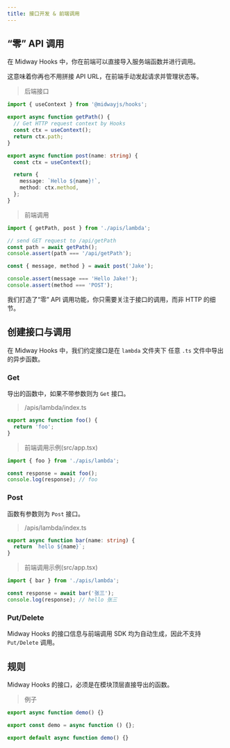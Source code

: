 ```yaml
---
title: 接口开发 & 前端调用
---
```


## “零” API 调用

在 Midway Hooks 中，你在前端可以直接导入服务端函数并进行调用。
​

这意味着你再也不用拼接 API URL，在前端手动发起请求并管理状态等。

> 后端接口

```typescript
import { useContext } from '@midwayjs/hooks';

export async function getPath() {
  // Get HTTP request context by Hooks
  const ctx = useContext();
  return ctx.path;
}

export async function post(name: string) {
  const ctx = useContext();

  return {
    message: `Hello ${name}!`,
    method: ctx.method,
  };
}
```

> 前端调用

```typescript
import { getPath, post } from './apis/lambda';

// send GET request to /api/getPath
const path = await getPath();
console.assert(path === '/api/getPath');

const { message, method } = await post('Jake');

console.assert(message === 'Hello Jake!');
console.assert(method === 'POST');
```

我们打造了“零” API 调用功能，你只需要关注于接口的调用，而非 HTTP 的细节。

## 创建接口与调用

在 Midway Hooks 中，我们约定接口是在 `lambda` 文件夹下 任意 `.ts` 文件中导出的异步函数。

### Get

导出的函数中，如果不带参数则为 `Get` 接口。

> /apis/lambda/index.ts

```typescript
export async function foo() {
  return 'foo';
}
```

> 前端调用示例(src/app.tsx)

```typescript
import { foo } from './apis/lambda';

const response = await foo();
console.log(response); // foo
```

### Post

函数有参数则为 `Post` 接口。

> /apis/lambda/index.ts

```typescript
export async function bar(name: string) {
  return `hello ${name}`;
}
```

> 前端调用示例(src/app.tsx)

```typescript
import { bar } from './apis/lambda';

const response = await bar('张三');
console.log(response); // hello 张三
```

### Put/Delete

Midway Hooks 的接口信息与前端调用 SDK 均为自动生成，因此不支持 `Put/Delete` 调用。

## 规则

Midway Hooks 的接口，必须是在模块顶层直接导出的函数。

> 例子

```typescript
export async function demo() {}

export const demo = async function () {};

export default async function demo() {}
```

